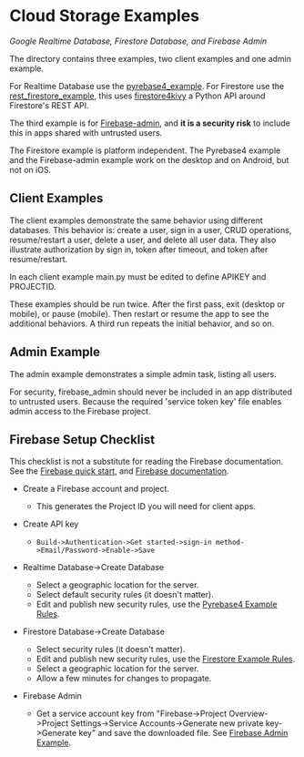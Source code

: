 Cloud Storage Examples
======================

*Google Realtime Database, Firestore Database, and Firebase Admin*

The directory contains three examples, two client examples and one admin example.

For Realtime Database use the [pyrebase4_example](https://github.com/Android-for-Python/cloud_storage_examples/tree/main/pyrebase4_example). For Firestore use the [rest_firestore_example](https://github.com/Android-for-Python/cloud_storage_examples/tree/main/rest_firestore_example), this uses [firestore4kivy](https://github.com/Android-for-Python/firestore4kivy) a Python API around Firestore's REST API. 

The third example is for [Firebase-admin](https://github.com/Android-for-Python/cloud_storage_examples/tree/main/firebase_admin_example), and **it is a security risk** to include this in apps shared with untrusted users.

The Firestore example is platform independent. The Pyrebase4 example and the Firebase-admin example work on the desktop and on Android, but not on iOS. 

## Client Examples

The client examples demonstrate the same behavior using different databases. This behavior is: create a user, sign in a user, CRUD operations, resume/restart a user, delete a user, and delete all user data. They also illustrate authorization by sign in, token after timeout, and token after resume/restart.

In each client example main.py must be edited to define APIKEY and PROJECTID.

These examples should be run twice. After the first pass, exit (desktop or mobile), or pause (mobile). Then restart or resume the app to see the additional behaviors. A third run repeats the initial behavior, and so on.

## Admin Example

The admin example demonstrates a simple admin task, listing all users.

For security, firebase_admin should never be included in an app distributed to untrusted users. Because the required 'service token key' file enables admin access to the Firebase project. 

## Firebase Setup Checklist

This checklist is not a substitute for reading the Firebase documentation. See the [Firebase quick start](https://firebase.google.com/docs/firestore/quickstart), and [Firebase documentation](https://firebase.google.com/docs).

 - Create a Firebase account and project.
   - This generates the Project ID you will need for client apps.

 - Create API key
   - `Build->Authentication->Get started->sign-in method->Email/Password->Enable->Save`

 - Realtime Database->Create Database
   - Select a geographic location for the server.
   - Select default security rules (it doesn't matter).
   - Edit and publish new security rules, use the [Pyrebase4 Example Rules](https://github.com/Android-for-Python/cloud_storage_examples/tree/main/pyrebase4_example#specify-the-realtime-database-rules).

 - Firestore Database->Create Database
   - Select security rules (it doesn't matter).
   - Edit and publish new security rules, use the [Firestore Example Rules](https://github.com/Android-for-Python/cloud_storage_examples/tree/main/rest_firestore_example#specify-the-firestore-database-rules).
   - Select a geographic location for the server.
   - Allow a few minutes for changes to propagate.

 - Firebase Admin
   - Get a service account key from "Firebase->Project Overview->Project Settings->Service Accounts->Generate new private key->Generate key" and save the downloaded file. See [Firebase Admin Example](https://github.com/Android-for-Python/cloud_storage_examples/tree/main/firebase_admin_example#setup).














